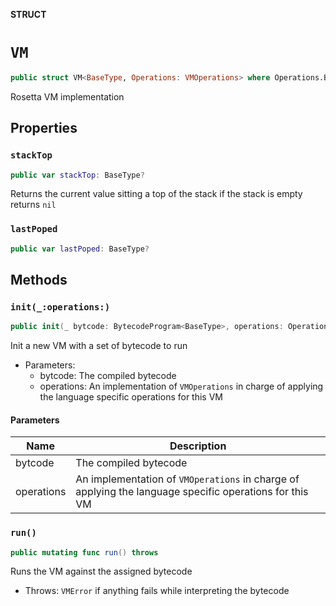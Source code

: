 **STRUCT**

# `VM`

```swift
public struct VM<BaseType, Operations: VMOperations> where Operations.BaseType == BaseType
```

Rosetta VM implementation

## Properties
### `stackTop`

```swift
public var stackTop: BaseType?
```

Returns the current value sitting a top of the stack if the stack is empty returns `nil`

### `lastPoped`

```swift
public var lastPoped: BaseType?
```

## Methods
### `init(_:operations:)`

```swift
public init(_ bytcode: BytecodeProgram<BaseType>, operations: Operations)
```

Init a new VM with a set of bytecode to run
- Parameters:
  - bytcode: The compiled bytecode
  - operations: An implementation of `VMOperations` in charge of applying the language
                specific operations for this VM

#### Parameters

| Name | Description |
| ---- | ----------- |
| bytcode | The compiled bytecode |
| operations | An implementation of `VMOperations` in charge of applying the language specific operations for this VM |

### `run()`

```swift
public mutating func run() throws
```

Runs the VM against the assigned bytecode
- Throws: `VMError` if anything fails while interpreting the bytecode
